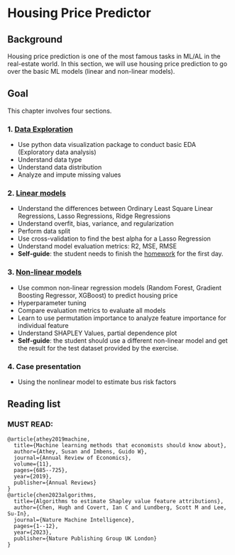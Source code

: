 # Housing Price Predictor
## Background
Housing price prediction is one of the most famous tasks in ML/AL in the real-estate world. In this section, we will use housing price prediction to go over the basic ML models (linear and non-linear models).
## Goal
This chapter involves four sections.
### 1. [Data Exploration](https://github.com/brookefzy/pitaya/blob/main/HousingPricePredictor/01_exploratory_data_analysis.ipynb)
* Use python data visualization package to conduct basic EDA (Exploratory data analysis)
* Understand data type
* Understand data distribution
* Analyze and impute missing values

### 2. [Linear models](https://github.com/brookefzy/pitaya/blob/main/HousingPricePredictor/02_linear_models.ipynb)
* Understand the differences between Ordinary Least Square Linear Regressions, Lasso Regressions, Ridge Regressions
* Understand overfit, bias, variance, and regularization
* Perform data split
* Use cross-validation to find the best alpha for a Lasso Regression
* Understand model evaluation metrics: R2, MSE, RMSE
* **Self-guide**: the student needs to finish the [homework](https://github.com/brookefzy/pitaya/blob/main/HousingPricePredictor/02b_advanced_feature_engineering.ipynb) for the first day.

### 3. [Non-linear models](https://github.com/brookefzy/pitaya/blob/main/HousingPricePredictor/03_nonlinear_models.ipynb)
* Use common non-linear regression models (Random Forest, Gradient Boosting Regressor, XGBoost) to predict housing price
* Hyperparameter tuning
* Compare evaluation metrics to evaluate all models
* Learn to use permutation importance to analyze feature importance for individual feature
* Understand SHAPLEY Values, partial dependence plot
* **Self-guide**: the student should use a different non-linear model and get the result for the test dataset provided by the exercise.

### 4. Case presentation
* Using the nonlinear model to estimate bus risk factors

## Reading list
### MUST READ:
```
@article{athey2019machine,
  title={Machine learning methods that economists should know about},
  author={Athey, Susan and Imbens, Guido W},
  journal={Annual Review of Economics},
  volume={11},
  pages={685--725},
  year={2019},
  publisher={Annual Reviews}
}
@article{chen2023algorithms,
  title={Algorithms to estimate Shapley value feature attributions},
  author={Chen, Hugh and Covert, Ian C and Lundberg, Scott M and Lee, Su-In},
  journal={Nature Machine Intelligence},
  pages={1--12},
  year={2023},
  publisher={Nature Publishing Group UK London}
}
```

